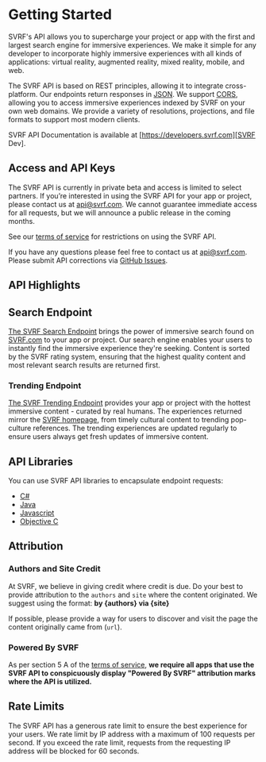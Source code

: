 # Getting Started

SVRF's API allows you to supercharge your project or app with the first and largest search engine for immersive experiences. We make it simple for any developer to incorporate highly immersive experiences with all kinds of applications: virtual reality, augmented reality, mixed reality, mobile, and web.

The SVRF API is based on REST principles, allowing it to integrate cross-platform. Our endpoints return responses in [JSON][]. We support [CORS][], allowing you to access immersive experiences indexed by SVRF on your own web domains. We provide a variety of resolutions, projections, and file formats to support most modern clients.

SVRF API Documentation is available at [https://developers.svrf.com][SVRF Dev].

## Access and API Keys

The SVRF API is currently in private beta and access is limited to select partners. If you’re interested in using the SVRF API for your app or project, please contact us at [api@svrf.com][API Email]. We cannot guarantee immediate access for all requests, but we will announce a public release in the coming months.

See our [terms of service][TOS] for restrictions on using the SVRF API.

If you have any questions please feel free to contact us at [api@svrf.com][API Email]. Please submit API corrections via [GitHub Issues][].

## API Highlights

## Search Endpoint

[The SVRF Search Endpoint][Docs Search] brings the power of immersive search found on [SVRF.com][SVRF] to your app or project. Our search engine enables your users to instantly find the immersive experience they're seeking. Content is sorted by the SVRF rating system, ensuring that the highest quality content and most relevant search results are returned first.

### Trending Endpoint

[The SVRF Trending Endpoint][Docs Trending] provides your app or project with the hottest immersive content - curated by real humans. The experiences returned mirror the [SVRF homepage][SVRF], from timely cultural content to trending pop-culture references. The trending experiences are updated regularly to ensure users always get fresh updates of immersive content.

## API Libraries

You can use SVRF API libraries to encapsulate endpoint requests:

* [C#][CSharp]
* [Java][Java]
* [Javascript][Javascript]
* [Objective C][Objective C]

## Attribution

### Authors and Site Credit

At SVRF, we believe in giving credit where credit is due. Do your best to provide attribution to the `authors` and `site` where the content originated. We suggest using the format: __by {authors} via {site}__

If possible, please provide a way for users to discover and visit the page the content originally came from (`url`).

### Powered By SVRF

As per section 5 A of the [terms of service][TOS], __we require all apps that use the SVRF API to conspicuously display "Powered By SVRF" attribution marks where the API is utilized.__

## Rate Limits

The SVRF API has a generous rate limit to ensure the best experience for your users. We rate limit by IP address with a maximum of 100 requests per second. If you exceed the rate limit, requests from the requesting IP address will be blocked for 60 seconds.

[API Email]: mailto:api@svrf.com
[CORS]: https://en.wikipedia.org/wiki/Cross-origin_resource_sharing
[CSharp]: https://www.nuget.org/packages/SVRF.Client
[Docs Search]: https://developers.svrf.com/#tag/Media/paths/~1vr~1search?q={q}/get
[Docs Trending]: https://developers.svrf.com/#tag/Media/paths/~1vr~1trending/get
[GitHub Issues]: https://github.com/Svrf/svrf-api/issues
[Java]: https://mvnrepository.com/artifact/com.svrf/svrf-client
[Javascript]: https://www.npmjs.com/package/svrf-client
[JSON]: http://www.json.org/
[Objective C]: https://cocoapods.org/pods/SVRFClient
[SVRF]: https://www.svrf.com
[SVRF Dev]: https://developers.svrf.com
[TOS]: https://www.svrf.com/terms
